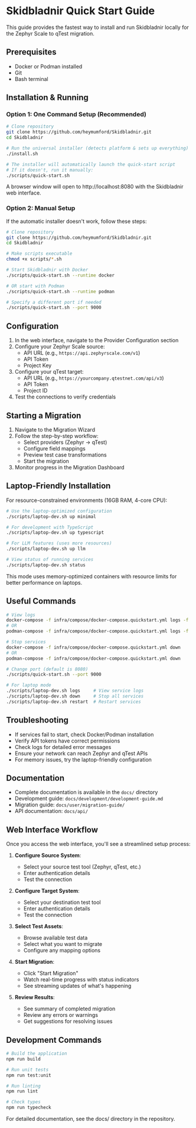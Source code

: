 # Skidbladnir Quick Start Guide

This guide provides the fastest way to install and run Skidbladnir locally for the Zephyr Scale to qTest migration.

## Prerequisites

- Docker or Podman installed
- Git
- Bash terminal

## Installation & Running

### Option 1: One Command Setup (Recommended)

```bash
# Clone repository
git clone https://github.com/heymumford/Skidbladnir.git
cd Skidbladnir

# Run the universal installer (detects platform & sets up everything)
./install.sh

# The installer will automatically launch the quick-start script
# If it doesn't, run it manually:
./scripts/quick-start.sh
```

A browser window will open to http://localhost:8080 with the Skidbladnir web interface.

### Option 2: Manual Setup

If the automatic installer doesn't work, follow these steps:

```bash
# Clone repository
git clone https://github.com/heymumford/Skidbladnir.git
cd Skidbladnir

# Make scripts executable
chmod +x scripts/*.sh

# Start Skidbladnir with Docker
./scripts/quick-start.sh --runtime docker

# OR start with Podman
./scripts/quick-start.sh --runtime podman

# Specify a different port if needed
./scripts/quick-start.sh --port 9000
```

## Configuration

1. In the web interface, navigate to the Provider Configuration section
2. Configure your Zephyr Scale source:
   - API URL (e.g., `https://api.zephyrscale.com/v1`)
   - API Token
   - Project Key
3. Configure your qTest target:
   - API URL (e.g., `https://yourcompany.qtestnet.com/api/v3`)
   - API Token
   - Project ID
4. Test the connections to verify credentials

## Starting a Migration

1. Navigate to the Migration Wizard
2. Follow the step-by-step workflow:
   - Select providers (Zephyr → qTest)
   - Configure field mappings
   - Preview test case transformations
   - Start the migration
3. Monitor progress in the Migration Dashboard

## Laptop-Friendly Installation
For resource-constrained environments (16GB RAM, 4-core CPU):
```bash
# Use the laptop-optimized configuration
./scripts/laptop-dev.sh up minimal

# For development with TypeScript
./scripts/laptop-dev.sh up typescript

# For LLM features (uses more resources)
./scripts/laptop-dev.sh up llm

# View status of running services
./scripts/laptop-dev.sh status
```

This mode uses memory-optimized containers with resource limits for better performance on laptops.

## Useful Commands

```bash
# View logs
docker-compose -f infra/compose/docker-compose.quickstart.yml logs -f
# OR
podman-compose -f infra/compose/docker-compose.quickstart.yml logs -f

# Stop services
docker-compose -f infra/compose/docker-compose.quickstart.yml down
# OR
podman-compose -f infra/compose/docker-compose.quickstart.yml down

# Change port (default is 8080)
./scripts/quick-start.sh --port 9000

# For laptop mode
./scripts/laptop-dev.sh logs     # View service logs
./scripts/laptop-dev.sh down     # Stop all services
./scripts/laptop-dev.sh restart  # Restart services
```

## Troubleshooting

- If services fail to start, check Docker/Podman installation
- Verify API tokens have correct permissions
- Check logs for detailed error messages
- Ensure your network can reach Zephyr and qTest APIs
- For memory issues, try the laptop-friendly configuration

## Documentation

- Complete documentation is available in the `docs/` directory
- Development guide: `docs/development/development-guide.md`
- Migration guide: `docs/user/migration-guide/`
- API documentation: `docs/api/`

## Web Interface Workflow

Once you access the web interface, you'll see a streamlined setup process:

1. **Configure Source System**:
   - Select your source test tool (Zephyr, qTest, etc.)
   - Enter authentication details
   - Test the connection

2. **Configure Target System**:
   - Select your destination test tool
   - Enter authentication details
   - Test the connection

3. **Select Test Assets**:
   - Browse available test data
   - Select what you want to migrate
   - Configure any mapping options

4. **Start Migration**:
   - Click "Start Migration"
   - Watch real-time progress with status indicators
   - See streaming updates of what's happening

5. **Review Results**:
   - See summary of completed migration
   - Review any errors or warnings
   - Get suggestions for resolving issues

## Development Commands

```bash
# Build the application
npm run build

# Run unit tests
npm run test:unit

# Run linting
npm run lint

# Check types
npm run typecheck
```

For detailed documentation, see the docs/ directory in the repository.